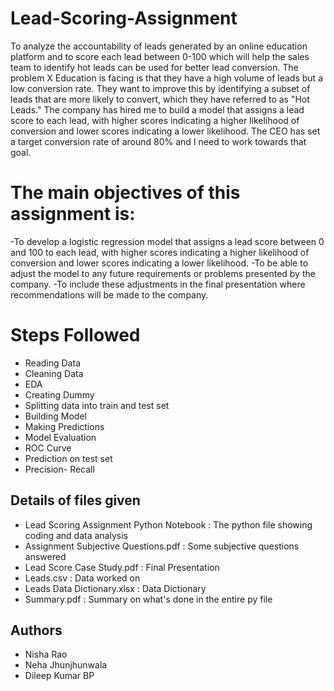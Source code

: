 # Lead-Scoring-Assignment
To analyze the accountability of leads generated by an online education platform and to score each lead between 0-100 which will help the sales team to identify hot leads can be used for better lead conversion. 
The problem X Education is facing is that they have a high volume of leads but a low conversion rate. They want to improve this by identifying a subset of leads that are more likely to convert, which they have referred to as "Hot Leads." The company has hired me to build a model that assigns a lead score to each lead, with higher scores indicating a higher likelihood of conversion and lower scores indicating a lower likelihood. The CEO has set a target conversion rate of around 80% and I need to work towards that goal.
# The main objectives of this assignment is:
-To develop a logistic regression model that assigns a lead score between 0 and 100 to each lead, with higher scores indicating a higher likelihood of conversion and lower scores indicating a lower likelihood.
-To be able to adjust the model to any future requirements or problems presented by the company.
-To include these adjustments in the final presentation where recommendations will be made to the company.
# Steps Followed
- Reading Data
- Cleaning Data
- EDA
- Creating Dummy
- Splitting data into train and test set
- Building Model
- Making Predictions
- Model Evaluation
- ROC Curve
- Prediction on test set
- Precision- Recall
## Details of files given
- Lead Scoring Assignment Python Notebook : The python file showing coding and data analysis
- Assignment Subjective Questions.pdf : Some subjective questions answered
- Lead Score Case Study.pdf : Final Presentation
- Leads.csv : Data worked on
- Leads Data Dictionary.xlsx : Data Dictionary
- Summary.pdf : Summary on what's done in the entire py file
## Authors
- Nisha Rao
- Neha Jhunjhunwala
- Dileep Kumar BP

